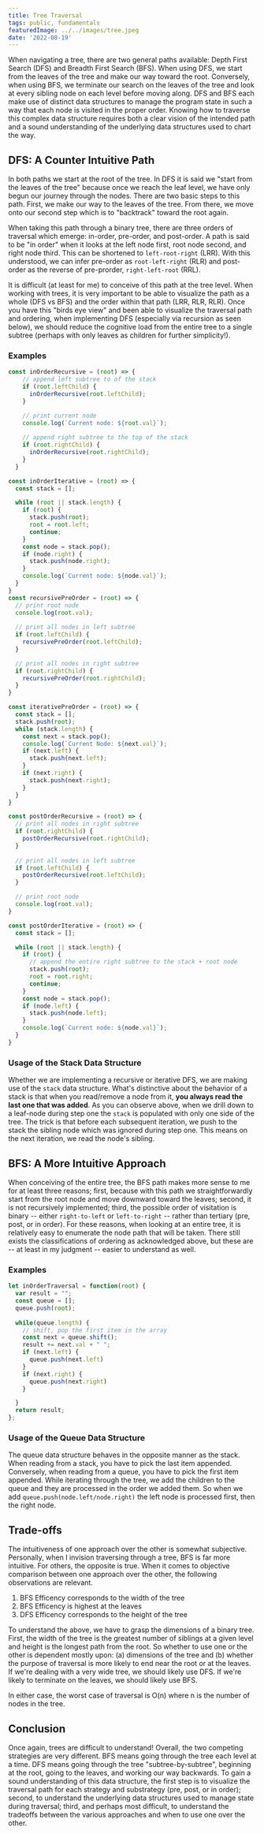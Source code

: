 ```yaml
---
title: Tree Traversal
tags: public, fundamentals
featuredImage: ../../images/tree.jpeg
date: '2022-08-19'
---
```


When navigating a tree, there are two general paths available: Depth First Search (DFS) and Breadth First Search (BFS). When using DFS, we start from the leaves of the tree and make our way toward the root. Conversely, when using BFS, we terminate our search on the leaves of the tree and look at every sibling node on each level before moving along. DFS and BFS each make use of distinct data structures to manage the program state in such a way that each node is visited in the proper order. Knowing how to traverse this complex data structure requires both a clear vision of the intended path and a sound understanding of the underlying data structures used to chart the way.

## DFS: A Counter Intuitive Path
In both paths we start at the root of the tree. In DFS it is said we "start from the leaves of the tree" because once we reach the leaf level, we have only begun our journey through the nodes. There are two basic steps to this path. First, we make our way to the leaves of the tree. From there, we move onto our second step which is to "backtrack" toward the root again.

When taking this path through a binary tree, there are three orders of traversal which emerge: in-order, pre-order, and post-order. A path is said to be "in order" when it looks at the left node first, root node second, and right node third. This can be shortened to `left-root-right` (LRR). With this understood, we can infer pre-order as `root-left-right` (RLR) and post-order as the reverse of pre-prorder, `right-left-root` (RRL).

It is difficult (at least for me) to conceive of this path at the tree level. When working with trees, it is very important to be able to visualize the path as a whole (DFS vs BFS) and the order within that path (LRR, RLR, RLR). Once you have this "birds eye view" and been able to visualize the traversal path and ordering, when implementing DFS (especially via recursion as seen below), we should reduce the cognitive load from the entire tree to a single subtree (perhaps with only leaves as children for further simplicity!).

### Examples
```javascript
const inOrderRecursive = (root) => {
    // append left subtree to of the stack 
    if (root.leftChild) {
      inOrderRecursive(root.leftChild);
    }

    // print current node
    console.log(`Current node: ${root.val}`);
    
    // append right subtree to the top of the stack 
    if (root.rightChild) {
      inOrderRecursive(root.rightChild);
    }
  }

const inOrderIterative = (root) => {
  const stack = [];

  while (root || stack.length) {
    if (root) {
      stack.push(root);
      root = root.left;
      continue;
    }
    const node = stack.pop();
    if (node.right) {
      stack.push(node.right);
    }
    console.log(`Current node: ${node.val}`);
  }
}
const recursivePreOrder = (root) => {
  // print root node
  console.log(root.val);
  
  // print all nodes in left subtree 
  if (root.leftChild) {
    recursivePreOrder(root.leftChild);
  }

  // print all nodes in right subtree
  if (root.rightChild) {
    recursivePreOrder(root.rightChild);
  }
}

const iterativePreOrder = (root) => {
  const stack = [];
  stack.push(root);
  while (stack.length) {
    const next = stack.pop();
    console.log(`Current Node: ${next.val}`);
    if (next.left) {
      stack.push(next.left);
    }
    if (next.right) {
      stack.push(next.right);
    }
  }
}

const postOrderRecursive = (root) => {
  // print all nodes in right subtree
  if (root.rightChild) {
    postOrderRecursive(root.rightChild);
  }
  
  // print all nodes in left subtree 
  if (root.leftChild) {
    postOrderRecursive(root.leftChild);
  }

  // print root node
  console.log(root.val);
}

const postOrderIterative = (root) => {
  const stack = [];

  while (root || stack.length) {
    if (root) {
      // append the entire right subtree to the stack + root node
      stack.push(root);
      root = root.right;
      continue;
    }
    const node = stack.pop();
    if (node.left) {
      stack.push(node.left);
    }
    console.log(`Current node: ${node.val}`);
  }
}
```

### Usage of the Stack Data Structure
Whether we are implementing a recursive or iterative DFS, we are making use of the `stack` data structure. What's distinctive about the behavior of a stack is that when you read/remove a node from it, **you always read the last one that was added**. As you can observe above, when we drill down to a leaf-node during step one the `stack` is populated with only one side of the tree. The trick is that before each subsequent iteration, we push to the stack the sibling node which was ignored during step one. This means on the next iteration, we read the node's sibling.

## BFS: A More Intuitive Approach
When conceiving of the entire tree, the BFS path makes more sense to me for at least three reasons; first, because with this path we straightforwardly start from the root node and move downward toward the leaves; second, it is not recursively implemented; third, the possible order of visitation is binary -- either `right-to-left` or `left-to-right` -- rather than tertiary (pre, post, or in order). For these reasons, when looking at an entire tree, it is relatively easy to enumerate the node path that will be taken. There still exists the classifications of ordering as acknowledged above, but these are -- at least in my judgment -- easier to understand as well.

### Examples
```javascript
let inOrderTraversal = function(root) {
  var result = ""; 
  const queue = [];
  queue.push(root);
  
  while(queue.length) {
    // shift, pop the first item in the array
    const next = queue.shift();
    result += next.val + " ";
    if (next.left) {
      queue.push(next.left)
    }
    if (next.right) {
      queue.push(next.right)
    }

  }
  return result;
};
```
### Usage of the Queue Data Structure
The queue data structure behaves in the opposite manner as the stack. When reading from a stack, you have to pick the last item appended. Conversely, when reading from a queue, you have to pick the first item appended. While iterating through the tree, we add the children to the queue and they are processed in the order we added them. So when we add `queue.push(node.left/node.right)` the left node is processed first, then the right node.

## Trade-offs
The intuitiveness of one approach over the other is somewhat subjective. Personally, when I invision traversing through a tree, BFS is far more intuitive. For others, the opposite is true. When it comes to objective comparison between one approach over the other, the following observations are relevant.

1. BFS Efficency corresponds to the width of the tree
2. BFS Efficency is highest at the leaves 
3. DFS Efficency corresponds to the height of the tree

To understand the above, we have to grasp the dimensions of a binary tree. First, the width of the tree is the greatest number of siblings at a given level and height is the longest path from the root. So whether to 
use one or the other is dependent mostly upon: (a) dimensions of the tree and (b) whether the purpose of traversal is more likely to end near the root or at the leaves. If we're dealing with a very wide tree, we should likely use DFS. If we're likely to terminate on the leaves, we should likely use BFS.

In either case, the worst case of traversal is O(n) where n is the number of nodes in the tree.

## Conclusion
Once again, trees are difficult to understand! Overall, the two competing strategies are very different. BFS means going through the tree each level at a time. DFS means going through the tree "subtree-by-subtree", beginning at the root, going to the leaves, and working our way backwards. To gain a sound understanding of this data structure, the first step is to visualize the traversal path for each strategy and substrategy (pre, post, or in order); second, to understand the underlying data structures used to manage state during traversal; third, and perhaps most difficult, to understand the tradeoffs between the various approaches and when to use one over the other.